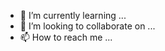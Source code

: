 - 🌱 I’m currently learning ...
- 💞️ I’m looking to collaborate on ...
- 📫 How to reach me ...

<!---
WePeters/WePeters is a ✨ special ✨ repository because its `README.md` (this file) appears on your GitHub profile.
You can click the Preview link to take a look at your changes.
--->
